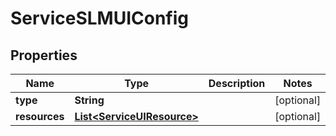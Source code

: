 

# ServiceSLMUIConfig


## Properties

Name | Type | Description | Notes
------------ | ------------- | ------------- | -------------
**type** | **String** |  |  [optional]
**resources** | [**List&lt;ServiceUIResource&gt;**](ServiceUIResource.md) |  |  [optional]



